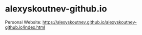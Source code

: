 # alexyskoutnev-github.io
Personal Website: https://alexyskoutnev.github.io/alexyskoutnev-github.io/index.html
